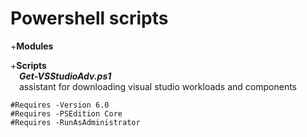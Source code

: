 # Powershell scripts
+**Modules**

+**Scripts**  
&emsp;***Get-VSStudioAdv.ps1***  
&emsp;assistant for downloading visual studio workloads and components  
```
#Requires -Version 6.0
#Requires -PSEdition Core
#Requires -RunAsAdministrator
```
